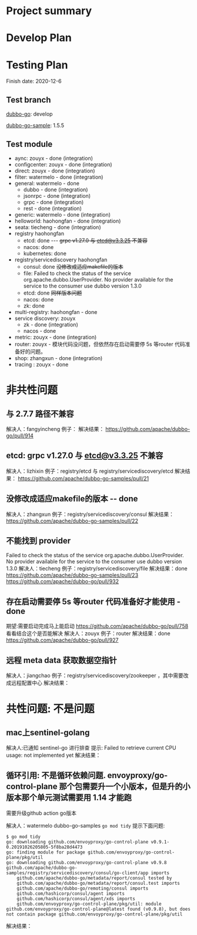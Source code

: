 # Project summary

# Develop Plan


# Testing Plan

Finish date: 2020-12-6

## Test branch

[dubbo-go](https://github.com/apache/dubbo-go/): develop

[dubbo-go-sample](https://github.com/apache/dubbo-go-samples/): 1.5.5

## Test module

* aync: zouyx - done (integration)
* configcenter: zouyx - done (integration)
* direct: zouyx - done (integration)
* filter: watermelo - done (integration)
* general: watermelo - done
    * dubbo - done (integration)
    * jsonrpc - done (integration)
    * grpc - done (integration)
    * rest - done (integration)
* generic: watermelo - done (integration)
* helloworld: haohongfan - done (integration)
* seata: tiecheng - done (integration)
* registry haohongfan
	* etcd: done --- ~~grpc v1.27.0 与 etcd@v3.3.25 不兼容~~
	* nacos: done
	* kubernetes: done
* registry/servicediscovery haohongfan
	* consul: done ~~没修改成适应makefile的版本~~
	* file:  Failed to check the status of the service org.apache.dubbo.UserProvider. No provider available for the service to the consumer use dubbo version 1.3.0
	* etcd: done ~~同样版本问题~~
	* nacos: done
	* zk: done
* multi-registry: haohongfan - done
* service discovery: zouyx
    * zk - done (integration)
    * nacos - done
* metric: zouyx - done (integration)
* router: zouyx - 模块代码没问题，但依然存在启动需要停 5s 等router 代码准备好的问题。
* shop: zhangxun - done (integration)
* tracing : zouyx - done

# 非共性问题
## 与 2.7.7 路径不兼容
解决人：fangyincheng
例子：
解决结果：
https://github.com/apache/dubbo-go/pull/914

## etcd: grpc v1.27.0 与 etcd@v3.3.25 不兼容
解决人：lizhixin
例子：registry/etcd 与 registry/servicediscovery/etcd
解决结果：
https://github.com/apache/dubbo-go-samples/pull/21

## 没修改成适应makefile的版本 -- **done**
解决人：zhangxun
例子：registry/servicediscovery/consul
解决结果：
https://github.com/apache/dubbo-go-samples/pull/22

## 不能找到 provider
Failed to check the status of the service org.apache.dubbo.UserProvider. No provider available for the service to the consumer use dubbo version 1.3.0 
解决人：tiecheng
例子：registry/servicediscovery/file
解决结果：done
https://github.com/apache/dubbo-go-samples/pull/23
https://github.com/apache/dubbo-go/pull/932


## 存在启动需要停 5s 等router 代码准备好才能使用 - done
期望:需要启动完成马上能启动
https://github.com/apache/dubbo-go/pull/758
看看结合这个是否能解决
解决人：zouyx
例子：router
解决结果：done
https://github.com/apache/dubbo-go/pull/927

## 远程 meta data 获取数据空指针
解决人：jiangchao
例子：registry/servicediscovery/zookeeper ，其中需要改成远程配置中心
解决结果：

# 共性问题: **不是问题**
## mac上sentinel-golang
解决人:已通知 sentinel-go 进行排查
提示: Failed to retrieve current CPU usage: not implemented yet
解决结果：


## 循环引用: 不是循环依赖问题.  envoyproxy/go-control-plane 那个包需要升一个小版本，但是升的小版本那个单元测试需要用 1.14 才能跑

需要升级github action go版本

解决人：watermelo
dubbo-go-samples `go mod tidy` 提示下面问题:

```
$ go mod tidy
go: downloading github.com/envoyproxy/go-control-plane v0.9.1-0.20191026205805-5f8ba28d4473
go: finding module for package github.com/envoyproxy/go-control-plane/pkg/util
go: downloading github.com/envoyproxy/go-control-plane v0.9.8
github.com/apache/dubbo-go-samples/registry/servicediscovery/consul/go-client/app imports
	github.com/apache/dubbo-go/metadata/report/consul tested by
	github.com/apache/dubbo-go/metadata/report/consul.test imports
	github.com/apache/dubbo-go/remoting/consul imports
	github.com/hashicorp/consul/agent imports
	github.com/hashicorp/consul/agent/xds imports
	github.com/envoyproxy/go-control-plane/pkg/util: module github.com/envoyproxy/go-control-plane@latest found (v0.9.8), but does not contain package github.com/envoyproxy/go-control-plane/pkg/util
```
解决结果：
